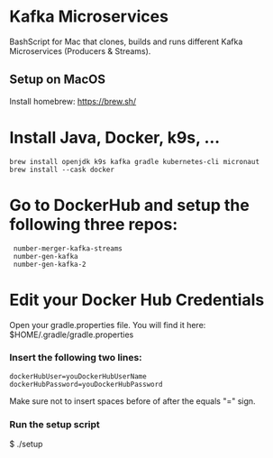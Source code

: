 # Kafka Microservices

BashScript for Mac that clones, builds and runs different Kafka Microservices (Producers & Streams).


## Setup on MacOS

Install homebrew: https://brew.sh/

# Install Java, Docker, k9s, ...

    brew install openjdk k9s kafka gradle kubernetes-cli micronaut
    brew install --cask docker

# Go to DockerHub and setup the following three repos:
     number-merger-kafka-streams
     number-gen-kafka
     number-gen-kafka-2

# Edit your Docker Hub Credentials
Open your gradle.properties file. You will find it here:
    $HOME/.gradle/gradle.properties

### Insert the following two lines:
    dockerHubUser=youDockerHubUserName
    dockerHubPassword=youDockerHubPassword

Make sure not to insert spaces before of after the equals "=" sign.

### Run the setup script
$ ./setup
